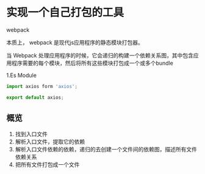 # 实现一个自己打包的工具

webpack

本质上， webpack 是现代js应用程序的静态模块打包器。

当 Webpack 处理应用程序的时候，它会递归的构建一个依赖关系图，其中包含应用程序需要的每个模块，然后将所有这些模块打包成一个或多个bundle

1.Es Module

```js
import axios form 'axios';

export default axios;
```

## 概览

1. 找到入口文件
2. 解析入口文件，提取它的依赖
3. 解析入口文件依赖的依赖，递归的去创建一个文件间的依赖图，描述所有文件依赖关系
4. 把所有文件打包成一个文件

